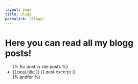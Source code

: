 ```yaml
---
layout: page
title: Blogg
permalink: /Blogg/
---
```

<h1>Here you can read all my blogg posts!</h1>

<ul class = "mybloggs">
  {% for post in site.posts %}
    <li>
      <a href="{{ post.url }}">{{ post.title }}</a>
      {{ post.excerpt }}
    </li>
  {% endfor %}
</ul>